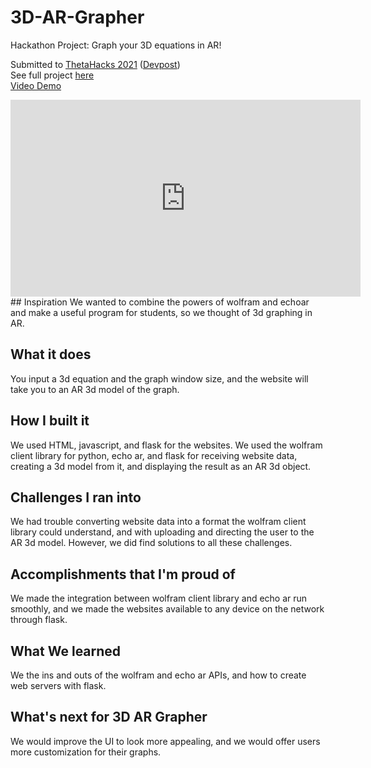 # 3D-AR-Grapher
Hackathon Project: Graph your 3D equations in AR!

Submitted to [ThetaHacks 2021](https://thetahacks.tech/) ([Devpost](https://thetahacks.devpost.com/))  
See full project [here](https://devpost.com/software/3d-ar-grapher)  
[Video Demo](https://youtu.be/tCQJtKbdkGI)  
<iframe width="560" height="315" src="https://www.youtube.com/embed/tCQJtKbdkGI" title="YouTube video player" frameborder="0" allow="accelerometer; autoplay; clipboard-write; encrypted-media; gyroscope; picture-in-picture" allowfullscreen></iframe>  
## Inspiration
We wanted to combine the powers of wolfram and echoar and make a useful program for students, so we thought of 3d graphing in AR.

## What it does
You input a 3d equation and the graph window size, and the website will take you to an AR 3d model of the graph.

## How I built it
We used HTML, javascript, and flask for the websites. We used the wolfram client library for python, echo ar, and flask for receiving website data, creating a 3d model from it, and displaying the result as an AR 3d object.

## Challenges I ran into
We had trouble converting website data into a format the wolfram client library could understand, and with uploading and directing the user to the AR 3d model. However, we did find solutions to all these challenges.

## Accomplishments that I'm proud of
We made the integration between wolfram client library and echo ar run smoothly, and we made the websites available to any device on the network through flask.

## What We learned
We the ins and outs of the wolfram and echo ar APIs, and how to create web servers with flask.

## What's next for 3D AR Grapher
We would improve the UI to look more appealing, and we would offer users more customization for their graphs.
